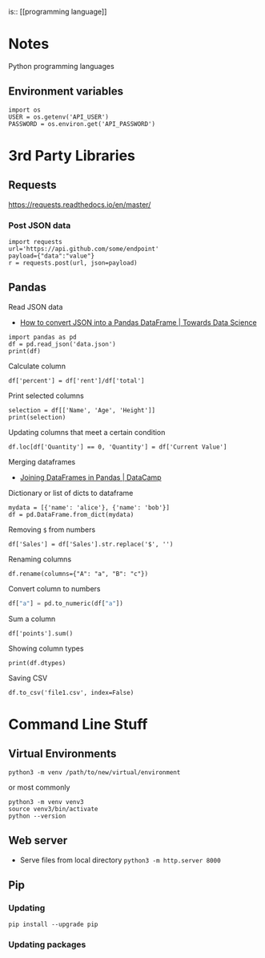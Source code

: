 is:: [[programming language]]

# Notes
Python programming languages

## Environment variables
```
import os
USER = os.getenv('API_USER')
PASSWORD = os.environ.get('API_PASSWORD')
```

# 3rd Party Libraries
## Requests
https://requests.readthedocs.io/en/master/

### Post JSON data
```
import requests
url='https://api.github.com/some/endpoint'
payload={"data":"value"}
r = requests.post(url, json=payload)
```

## Pandas
Read JSON data
* [How to convert JSON into a Pandas DataFrame | Towards Data Science](https://towardsdatascience.com/how-to-convert-json-into-a-pandas-dataframe-100b2ae1e0d8)
```
import pandas as pd
df = pd.read_json('data.json')
print(df)
```

Calculate column
```
df['percent'] = df['rent']/df['total']
```

Print selected columns
```
selection = df[['Name', 'Age', 'Height']]
print(selection)
```

Updating columns that meet a certain condition
```
df.loc[df['Quantity'] == 0, 'Quantity'] = df['Current Value']
```

Merging dataframes
* [Joining DataFrames in Pandas | DataCamp](https://www.datacamp.com/community/tutorials/joining-dataframes-pandas)

Dictionary or list of dicts to dataframe
```
mydata = [{'name': 'alice'}, {'name': 'bob'}]
df = pd.DataFrame.from_dict(mydata)
```

Removing `$` from numbers
```
df['Sales'] = df['Sales'].str.replace('$', '')
```

Renaming columns
```
df.rename(columns={"A": "a", "B": "c"})
```

Convert column to numbers
```python
df["a"] = pd.to_numeric(df["a"])
```

Sum a column
```
df['points'].sum()
```

Showing column types
```
print(df.dtypes)
```

Saving CSV
```
df.to_csv('file1.csv', index=False)
```

# Command Line Stuff
## Virtual Environments
```
python3 -m venv /path/to/new/virtual/environment
```
or most commonly
```
python3 -m venv venv3
source venv3/bin/activate
python --version
```

## Web server
* Serve files from local directory
```python3 -m http.server 8000```

## Pip
### Updating
```
pip install --upgrade pip
```

### Updating packages
